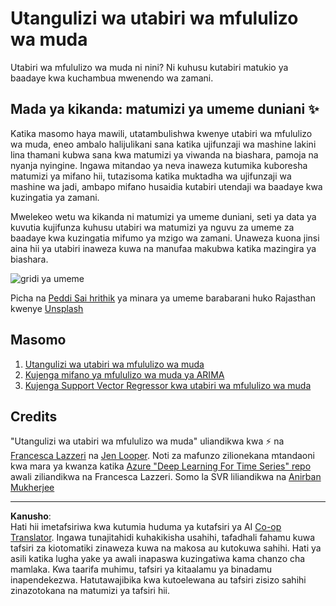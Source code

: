 <!--
CO_OP_TRANSLATOR_METADATA:
{
  "original_hash": "61342603bad8acadbc6b2e4e3aab3f66",
  "translation_date": "2025-09-05T15:27:33+00:00",
  "source_file": "7-TimeSeries/README.md",
  "language_code": "sw"
}
-->
# Utangulizi wa utabiri wa mfululizo wa muda

Utabiri wa mfululizo wa muda ni nini? Ni kuhusu kutabiri matukio ya baadaye kwa kuchambua mwenendo wa zamani.

## Mada ya kikanda: matumizi ya umeme duniani ✨

Katika masomo haya mawili, utatambulishwa kwenye utabiri wa mfululizo wa muda, eneo ambalo halijulikani sana katika ujifunzaji wa mashine lakini lina thamani kubwa sana kwa matumizi ya viwanda na biashara, pamoja na nyanja nyingine. Ingawa mitandao ya neva inaweza kutumika kuboresha matumizi ya mifano hii, tutazisoma katika muktadha wa ujifunzaji wa mashine wa jadi, ambapo mifano husaidia kutabiri utendaji wa baadaye kwa kuzingatia ya zamani.

Mwelekeo wetu wa kikanda ni matumizi ya umeme duniani, seti ya data ya kuvutia kujifunza kuhusu utabiri wa matumizi ya nguvu za umeme za baadaye kwa kuzingatia mifumo ya mzigo wa zamani. Unaweza kuona jinsi aina hii ya utabiri inaweza kuwa na manufaa makubwa katika mazingira ya biashara.

![gridi ya umeme](../../../7-TimeSeries/images/electric-grid.jpg)

Picha na [Peddi Sai hrithik](https://unsplash.com/@shutter_log?utm_source=unsplash&utm_medium=referral&utm_content=creditCopyText) ya minara ya umeme barabarani huko Rajasthan kwenye [Unsplash](https://unsplash.com/s/photos/electric-india?utm_source=unsplash&utm_medium=referral&utm_content=creditCopyText)

## Masomo

1. [Utangulizi wa utabiri wa mfululizo wa muda](1-Introduction/README.md)
2. [Kujenga mifano ya mfululizo wa muda ya ARIMA](2-ARIMA/README.md)
3. [Kujenga Support Vector Regressor kwa utabiri wa mfululizo wa muda](3-SVR/README.md)

## Credits

"Utangulizi wa utabiri wa mfululizo wa muda" uliandikwa kwa ⚡️ na [Francesca Lazzeri](https://twitter.com/frlazzeri) na [Jen Looper](https://twitter.com/jenlooper). Noti za mafunzo zilionekana mtandaoni kwa mara ya kwanza katika [Azure "Deep Learning For Time Series" repo](https://github.com/Azure/DeepLearningForTimeSeriesForecasting) awali ziliandikwa na Francesca Lazzeri. Somo la SVR liliandikwa na [Anirban Mukherjee](https://github.com/AnirbanMukherjeeXD)

---

**Kanusho**:  
Hati hii imetafsiriwa kwa kutumia huduma ya kutafsiri ya AI [Co-op Translator](https://github.com/Azure/co-op-translator). Ingawa tunajitahidi kuhakikisha usahihi, tafadhali fahamu kuwa tafsiri za kiotomatiki zinaweza kuwa na makosa au kutokuwa sahihi. Hati ya asili katika lugha yake ya awali inapaswa kuzingatiwa kama chanzo cha mamlaka. Kwa taarifa muhimu, tafsiri ya kitaalamu ya binadamu inapendekezwa. Hatutawajibika kwa kutoelewana au tafsiri zisizo sahihi zinazotokana na matumizi ya tafsiri hii.